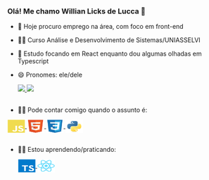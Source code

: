### Olá! Me chamo Willian Licks de Lucca 👋

- 🔭 Hoje procuro emprego na área, com foco em front-end
- 🐱‍💻 Curso Análise e Desenvolvimento de Sistemas/UNIASSELVI
- 🌱 Estudo focando em React enquanto dou algumas olhadas em Typescript 
- 😄 Pronomes: ele/dele


  <div>
    <a href="https://github.com/Willianlicks">
      <img height="180em" src="https://github-readme-stats.vercel.app/api?username=willianlicks&show_icons=true&theme=tokyonight&include_all_commits=true&count_private=true">
      <img height="180em" src="https://github-readme-stats.vercel.app/api/top-langs/?username=willianlicks&langs_count=7&theme=tokyonight">
    </a>
  </div>
  
##

  - 👨‍💻 Pode contar comigo quando o assunto é:

  <div dir="auto">
   <a href="https://github.com/Willianlicks">
      <img align="center" alt="Icon-Js" height="30" width="40" src="https://raw.githubusercontent.com/devicons/devicon/master/icons/javascript/javascript-plain.svg" style="max-width: 100%;">
      <img align="center" alt="Icon-HTML" height="30" width="40" src="https://raw.githubusercontent.com/devicons/devicon/master/icons/html5/html5-original.svg" style="max-width: 100%;">
      <img align="center" alt="Icon-CSS" height="30" width="40" src="https://raw.githubusercontent.com/devicons/devicon/master/icons/css3/css3-original.svg" style="max-width: 100%;">
      <img align="center" alt="Icon-Python" height="30" width="40" src="https://raw.githubusercontent.com/devicons/devicon/master/icons/python/python-original.svg" style="max-width: 100%;">
    </a>
</div>
  
##
  
- 👨‍💻 Estou aprendendo/praticando:
  
  <div dir="auto">
    <a href="https://github.com/Willianlicks">
      <img align="center" alt="Icon-Ts" height="30" width="40" src="https://raw.githubusercontent.com/devicons/devicon/master/icons/typescript/typescript-plain.svg" style="max-width: 100%;">
      <img align="center" alt="Icon-React" height="30" width="40" src="https://raw.githubusercontent.com/devicons/devicon/master/icons/react/react-original.svg" style="max-width: 100%;">
    </a>
  </div>
